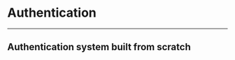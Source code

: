 # Authentication
-----------------------------------------------------------
<h2>Authentication system built from scratch</h2>
